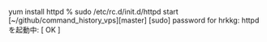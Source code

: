 yum install httpd
% sudo /etc/rc.d/init.d/httpd start                                                                                                                       [~/github/command_history_vps][master]
[sudo] password for hrkkg: 
httpd を起動中:                                            [  OK  ]

